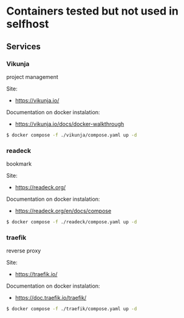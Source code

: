 # Containers tested but not used in selfhost

## Services

### Vikunja
project management

Site:
- https://vikunja.io/

Documentation on docker instalation:
- https://vikunja.io/docs/docker-walkthrough

```bash
$ docker compose -f ./vikunja/compose.yaml up -d
```


### readeck
bookmark

Site:
- https://readeck.org/

Documentation on docker instalation:
- https://readeck.org/en/docs/compose

```bash
$ docker compose -f ./readeck/compose.yaml up -d
```


### traefik
reverse proxy

Site:
- https://traefik.io/

Documentation on docker instalation:
- https://doc.traefik.io/traefik/

```bash
$ docker compose -f ./traefik/compose.yaml up -d
```
